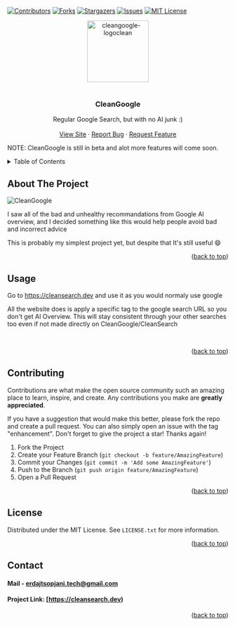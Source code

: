  <a name="readme-top"></a>


<!-- PROJECT SHIELDS -->
<!--
*** I'm using markdown "reference style" links for readability.
*** Reference links are enclosed in brackets [ ] instead of parentheses ( ).
*** See the bottom of this document for the declaration of the reference variables
*** for contributors-url, forks-url, etc. This is an optional, concise syntax you may use.
*** https://www.markdownguide.org/basic-syntax/#reference-style-links
-->
[![Contributors][contributors-shield]][contributors-url]
[![Forks][forks-shield]][forks-url]
[![Stargazers][stars-shield]][stars-url]
[![Issues][issues-shield]][issues-url]
[![MIT License][license-shield]][license-url]


<!-- PROJECT LOGO -->
<div align="center">
    <img src="https://github.com/ErdajtSopjani/CleanGoogle/assets/120386306/94773cfe-9dc1-475e-ada4-2a6414f2794c" width="140" height="140" alt="cleangoogle-logoclean">
</div>

<br />
<div align="center">

  <h3 align="center">CleanGoogle</h3>

  <p align="center">
    Regular Google Search, but with no AI junk :)
    <br />
    <br />
    <a href="https://cleansearch.dev">View Site</a>
    ·
    <a href="https://github.com/ErdajtSopjani/CleanGoogle/issues">Report Bug</a>
    ·
    <a href="https://github.com/ErdajtSopjani/CleanGoogle/issues">Request Feature</a>
  </p>
</div>

<p>NOTE: CleanGoogle is still in beta and alot more features will come soon.</p>

<!-- TABLE OF CONTENTS -->
<details>
  <summary>Table of Contents</summary>
  <ol>
    <li>
      <a href="#about-the-project">About The Project</a>
      <ul>
        <li><a href="#built-with">Built With</a></li>
      </ul>
    </li>
    <li>
      <a href="#getting-started">Getting Started</a>
    </li>
    <li><a href="#contributing">Contributing</a></li>
    <li><a href="#license">License</a></li>
    <li><a href="#contact">Contact</a></li>
  </ol>
</details>



<!-- ABOUT THE PROJECT -->
## About The Project

![CleanGoogle](https://github.com/ErdajtSopjani/CleanGoogle/assets/120386306/9d13a553-fb82-4b4f-9650-0a7d5152d644)

I saw all of the bad and unhealthy recommandations from Google AI overview, and I decided something like this would help people avoid bad and incorrect advice

This is probably my simplest project yet, but despite that It's still useful :smile:


<p align="right">(<a href="#readme-top">back to top</a>)</p>



<!-- USAGE EXAMPLES -->
## Usage

<p>Go to <a href="https://cleansearch.dev">https://cleansearch.dev</a> and use it as you would normaly use google</p>

<p>All the website does is apply a specific tag to the google search URL so you don't get AI Overview. This will stay consistent through your other searches too even if not made directly on CleanGoogle/CleanSearch</p>
<br>



<p align="right">(<a href="#readme-top">back to top</a>)</p>





<!-- CONTRIBUTING -->
## Contributing

Contributions are what make the open source community such an amazing place to learn, inspire, and create. Any contributions you make are **greatly appreciated**.

If you have a suggestion that would make this better, please fork the repo and create a pull request. You can also simply open an issue with the tag "enhancement".
Don't forget to give the project a star! Thanks again!

1. Fork the Project
2. Create your Feature Branch (`git checkout -b feature/AmazingFeature`)
3. Commit your Changes (`git commit -m 'Add some AmazingFeature'`)
4. Push to the Branch (`git push origin feature/AmazingFeature`)
5. Open a Pull Request

<p align="right">(<a href="#readme-top">back to top</a>)</p>



<!-- LICENSE -->
## License

Distributed under the MIT License. See `LICENSE.txt` for more information.

<p align="right">(<a href="#readme-top">back to top</a>)</p>



<!-- CONTACT -->
## Contact

#### Mail - erdajtsopjani.tech@gmail.com



#### Project Link: [https://cleansearch.dev)

<p align="right">(<a href="#readme-top">back to top</a>)</p>






<!-- MARKDOWN LINKS & IMAGES -->
<!-- https://www.markdownguide.org/basic-syntax/#reference-style-links -->
[contributors-shield]: https://img.shields.io/github/contributors/ErdajtSopjani/CleanGoogle.svg?style=for-the-badge
[contributors-url]: https://github.com/ErdajtSopjani/CleanGoogle/graphs/contributors
[forks-shield]: https://img.shields.io/github/forks/ErdajtSopjani/CleanGoogle.svg?style=for-the-badge
[forks-url]: https://github.com/ErdajtSopjani/CleanGoogle/network/members
[stars-shield]: https://img.shields.io/github/stars/ErdajtSopjani/CleanGoogle.svg?style=for-the-badge
[stars-url]: https://github.com/ErdajtSopjani/CleanGoogle/stargazers
[issues-shield]: https://img.shields.io/github/issues/ErdajtSopjani/CleanGoogle.svg?style=for-the-badge
[issues-url]: https://github.com/ErdajtSopjani/CleanGoogle/issues
[license-shield]: https://img.shields.io/github/license/ErdajtSopjani/CleanGoogle.svg?style=for-the-badge
[license-url]: https://github.com/ErdajtSopjani/CleanGoogle/blob/master/LICENSE.txt
